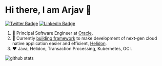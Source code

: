 
# Hi there, I am Arjav 👋

[![Twitter Badge](https://img.shields.io/badge/-desaiarjav-1ca0f1?style=flat-square&logo=twitter&logoColor=white)](https://twitter.com/desaiarjav) [![LinkedIn Badge](https://img.shields.io/badge/-desaiarjav-0077B5?style=flat-square&logo=linkedin&logoColor=white)](https://www.linkedin.com/in/arjav/)

1. :office: Principal Software Engineer at [Oracle](https://www.oracle.com).
2. 🔭 Currently [building framework](https://helidon.io) to make development of next-gen cloud native application easier and efficient, [Helidon](https://www.helidon.io/).
4. :heart: Java, Helidon, Transaction Processing, Kubernetes, OCI.

![github stats](https://github-readme-stats.vercel.app/api?username=arjav-desai&show_icons=true&count_private=true&hide_title=true)

<!--
**arjav-desai/arjav-desai** is a ✨ _special_ ✨ repository because its `README.md` (this file) appears on your GitHub profile.

Here are some ideas to get you started:

- 🔭 I’m currently working on ...
- 🌱 I’m currently learning ...
- 👯 I’m looking to collaborate on ...
- 🤔 I’m looking for help with ...
- 💬 Ask me about ...
- 📫 How to reach me: ...
- 😄 Pronouns: ...
- ⚡ Fun fact: ...
-->
